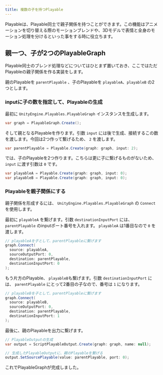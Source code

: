 ```yaml
---
title: 複数の子を持つPlayable
---
```


Playableは、Playable同士で親子関係を持つことができます。この機能はアニメーションを切り替える際のモーションブレンドや、3Dモデルで表情と全身のモーション処理を分けるといった事をする時に役立ちます。

## 親一つ、子が2つのPlayableGraph

Playable同士のブレンド処理などについてはひとまず置いておき、ここではただPlayableの親子関係を作る実装をします。

親のPlayableを `parentPlayable` 、子のPlayableを `playableA`、`playableB` の2つとします。

### inputに子の数を指定して、Playableの生成

最初に `UnityEngine.Playables.PlayableGraph` インスタンスを生成します。

```csharp
var graph = PlayableGraph.Create();
```

そして親となるPlayableを作ります。引数 `input` には後で生成、接続するこの数を渡します。今回は2つ作って繋げるため、 `2` を渡します。

```csharp
var parentPlayable = Playable.Create(graph: graph, input: 2);
```

では、子のPlayableを2つ作ります。こちらは更に子に繋げるものがないため、 `input` に渡す引数は `0` です。

```csharp
var playableA = Playable.Create(graph: graph, input: 0);
var playableB = Playable.Create(graph: graph, input: 0);
```

### Playableを親子関係にする

親子関係を形成するには、 `UnityEngine.Playables.PlayableGraph` の `Connect` を使用します。

最初に `playableA` を繋げます。引数 `destinationInputPort` には、`parentPlayable` のinputポート番号を入れます。 `playableA` は1番目なので `0` を渡します。

```csharp
// playableAを子として、parentPlayableに繋げます
graph.Connect(
  source: playableA,
  sourceOutputPort: 0,
  destination: parentPlayable,
  destinationInputPort: 0
);
```

もう片方のPlayable、 `playableB`も繋げます。引数 `destinationInputPort` には、 `parentPlayable` にとって2番目の子なので、番号は `1` になります。

```csharp
// playableBを子として、parentPlayableに繋げます
graph.Connect(
  source: playableB,
  sourceOutputPort: 0,
  destination: parentPlayable,
  destinationInputPort: 1
);
```

最後に、親のPlayableを出力に繋げます。

```csharp
// PlayableOutputの生成
var output = ScriptPlayableOutput.Create(graph: graph, name: null);

// 生成したPlayableOutputに、親のPlayableを繋げる
output.SetSourcePlayable(value: parentPlayable, port: 0);
```

これでPlayableGraphが完成しました。


